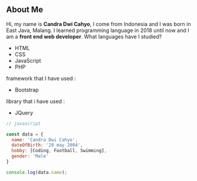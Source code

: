 ## About Me

Hi, my name is **Candra Dwi Cahyo**, I come from Indonesia and I was born in East Java, Malang.  I learned programming language in 2018 until now and I am a **front end web developer**.  What languages ​​have I studied?
* HTML
* CSS 
* JavaScript
* PHP

framework that I have used :
* Bootstrap

library that i have used :
* JQuery

```javascript
// javascript

const data = {
  name: 'Candra Dwi Cahyo',
  dateOfBirth: '20 may 2004',
  hobby: [Coding, Football, Swimming],
  gender: 'Male'
}

console.log(data.name);
```
